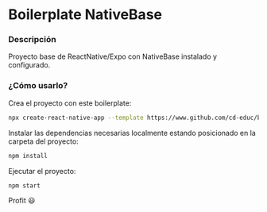 # Boilerplate NativeBase

### Descripción

Proyecto base de ReactNative/Expo con NativeBase instalado y configurado.

### ¿Cómo usarlo?

Crea el proyecto con este boilerplate:
```bash
npx create-react-native-app --template https://www.github.com/cd-educ/bp-NativeBase-RN
```

Instalar las dependencias necesarias localmente estando posicionado en la carpeta del proyecto:
```bash
npm install
```

Ejecutar el proyecto:
```bash
npm start
```

Profit 😃